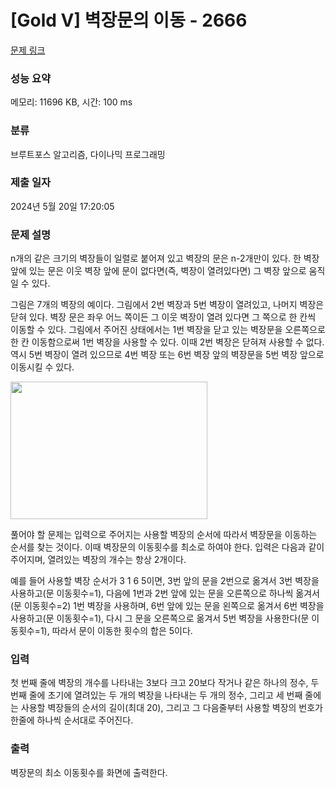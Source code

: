 # [Gold V] 벽장문의 이동 - 2666 

[문제 링크](https://www.acmicpc.net/problem/2666) 

### 성능 요약

메모리: 11696 KB, 시간: 100 ms

### 분류

브루트포스 알고리즘, 다이나믹 프로그래밍

### 제출 일자

2024년 5월 20일 17:20:05

### 문제 설명

<p>n개의 같은 크기의 벽장들이 일렬로 붙어져 있고 벽장의 문은 n-2개만이 있다. 한 벽장 앞에 있는 문은 이웃 벽장 앞에 문이 없다면(즉, 벽장이 열려있다면) 그 벽장 앞으로 움직일 수 있다.</p>

<p>그림은 7개의 벽장의 예이다. 그림에서 2번 벽장과 5번 벽장이 열려있고, 나머지 벽장은 닫혀 있다.  벽장 문은 좌우 어느 쪽이든 그 이웃 벽장이 열려 있다면 그 쪽으로 한 칸씩 이동할 수 있다. 그림에서 주어진 상태에서는 1번 벽장을 닫고 있는 벽장문을 오른쪽으로 한 칸 이동함으로써 1번 벽장을 사용할 수 있다. 이때 2번 벽장은 닫혀져 사용할 수 없다. 역시 5번 벽장이 열려 있으므로 4번 벽장 또는 6번 벽장 앞의 벽장문을 5번 벽장 앞으로 이동시킬 수 있다.</p>

<p><img alt="" src="https://www.acmicpc.net/upload/images/ZNqDSxxvtQyqjJsNjdl7zDoz25wBl.png" style="height:220px; width:315px"></p>

<p>풀어야 할 문제는 입력으로 주어지는 사용할 벽장의 순서에 따라서 벽장문을 이동하는 순서를 찾는 것이다. 이때 벽장문의 이동횟수를 최소로 하여야 한다. 입력은 다음과 같이 주어지며, 열려있는 벽장의 개수는 항상 2개이다.</p>

<p>예를 들어 사용할 벽장 순서가 3 1 6 5이면, 3번 앞의 문을 2번으로 옮겨서 3번 벽장을 사용하고(문 이동횟수=1), 다음에 1번과 2번 앞에 있는 문을 오른쪽으로 하나씩 옮겨서(문 이동횟수=2) 1번 벽장을 사용하며, 6번 앞에 있는 문을 왼쪽으로 옮겨서 6번 벽장을 사용하고(문 이동횟수=1), 다시 그 문을 오른쪽으로 옮겨서 5번 벽장을 사용한다(문 이동횟수=1), 따라서 문이 이동한 횟수의 합은 5이다.</p>

### 입력 

 <p>첫 번째 줄에 벽장의 개수를 나타내는 3보다 크고 20보다 작거나 같은 하나의 정수, 두 번째 줄에 초기에 열려있는 두 개의 벽장을 나타내는 두 개의 정수, 그리고 세 번째 줄에는 사용할 벽장들의 순서의 길이(최대 20), 그리고 그 다음줄부터 사용할 벽장의 번호가 한줄에 하나씩 순서대로 주어진다.</p>

### 출력 

 <p>벽장문의 최소 이동횟수를 화면에 출력한다.</p>

